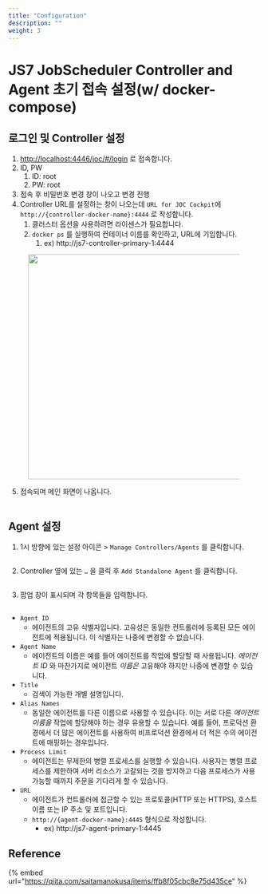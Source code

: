 ```yaml
---
title: "Configuration"
description: ""
weight: 3
---
```


# JS7 JobScheduler Controller and Agent 초기 접속 설정(w/ docker-compose)

## 로그인 및 Controller 설정

1. [http://localhost:4446/joc/#/login](http://localhost:4446/joc/#/login) 로 접속합니다.
2. ID, PW&#x20;
   1. ID: root
   2. PW: root
3. 접속 후 비밀번호 변경 창이 나오고 변경 진행
4. Controller URL를 설정하는 창이 나오는데 `URL for JOC Cockpit`에 `http://{controller-docker-name}:4444` 로 작성합니다.
   1. 클러스터 옵션을 사용하려면 라이센스가 필요합니다.
   2. `docker ps` 를 실행하여 컨테이너 이름를 확인하고, URL에 기입합니다.
      1. ex) http://js7-controller-primary-1:4444

<figure><img src="../../../.gitbook/assets/image (2) (1).png" alt="" width="451"><figcaption></figcaption></figure>

5. 접속되며 메인 화면이 나옵니다.

<figure><img src="../../../.gitbook/assets/image (4).png" alt=""><figcaption></figcaption></figure>

## Agent 설정

1. 1시 방향에 있는 설정 아이콘 > `Manage Controllers/Agents` 를 클릭합니다.

<figure><img src="../../../.gitbook/assets/image (5).png" alt=""><figcaption></figcaption></figure>

2. Controller 옆에 있는 `…` 을 클릭 후 `Add Standalone Agent` 를 클릭합니다.

<figure><img src="../../../.gitbook/assets/image (6).png" alt=""><figcaption></figcaption></figure>

3. 팝업 창이 표시되며 각 항목들을 입력합니다.

<figure><img src="../../../.gitbook/assets/image (7).png" alt=""><figcaption></figcaption></figure>

* `Agent ID`
  * 에이전트의 고유 식별자입니다. 고유성은 동일한 컨트롤러에 등록된 모든 에이전트에 적용됩니다. 이 식별자는 나중에 변경할 수 없습니다.
* `Agent Name`
  * 에이전트의 이름은 예를 들어 에이전트를 작업에 할당할 때 사용됩니다. _에이전트 ID_ 와 마찬가지로 에이전트 _이름은_ 고유해야 하지만 나중에 변경할 수 있습니다.
* `Title`
  * 검색이 가능한 개별 설명입니다.
* `Alias Names`
  * 동일한 에이전트를 다른 이름으로 사용할 수 있습니다. 이는 서로 다른 _에이전트 이름을_ 작업에 할당해야 하는 경우 유용할 수 있습니다. 예를 들어, 프로덕션 환경에서 더 많은 에이전트를 사용하여 비프로덕션 환경에서 더 적은 수의 에이전트에 매핑하는 경우입니다.
* `Process Limit`
  * 에이전트는 무제한의 병렬 프로세스를 실행할 수 있습니다. 사용자는 병렬 프로세스를 제한하여 서버 리소스가 고갈되는 것을 방지하고 다음 프로세스가 사용 가능할 때까지 주문을 기다리게 할 수 있습니다.
* `URL`
  * 에이전트가 컨트롤러에 접근할 수 있는 프로토콜(HTTP 또는 HTTPS), 호스트 이름 또는 IP 주소 및 포트입니다.
  * `http://{agent-docker-name}:4445` 형식으로 작성합니다.
    * ex) http://js7-agent-primary-1:4445

## Reference

{% embed url="https://qiita.com/saitamanokusa/items/ffb8f05cbc8e75d435ce" %}
